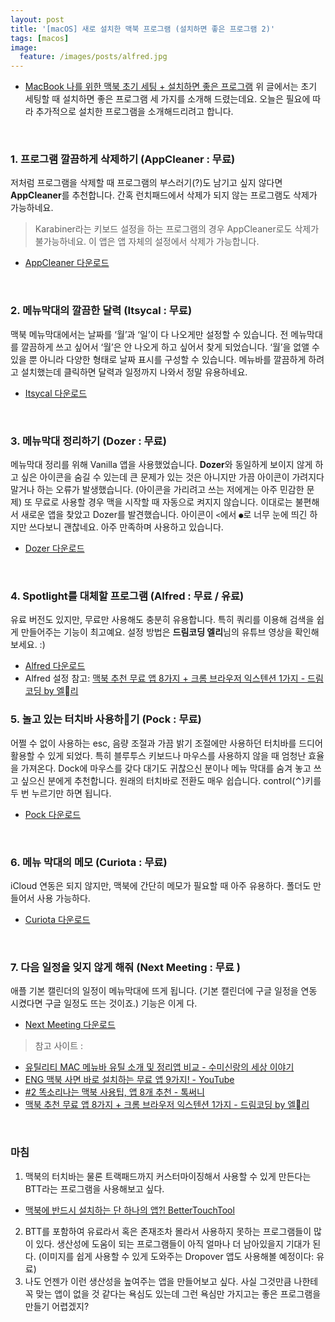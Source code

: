 ```yaml
---
layout: post
title: '[macOS] 새로 설치한 맥북 프로그램 (설치하면 좋은 프로그램 2)'
tags: [macos]
image:
  feature: /images/posts/alfred.jpg
---
```


- [MacBook 나를 위한 맥북 초기 세팅 + 설치하면 좋은 프로그램](https://seochanh.github.io/2020/08/23/macbook-initial-setting/)
위 글에서는 초기 세팅할 때 설치하면 좋은 프로그램 세 가지를 소개해 드렸는데요. 오늘은 필요에 따라 추가적으로 설치한 프로그램을 소개해드리려고 합니다.

<br>

### 1. 프로그램 깔끔하게 삭제하기 (AppCleaner : 무료)
저처럼 프로그램을 삭제할 때 프로그램의 부스러기(?)도 남기고 싶지 않다면 **AppCleaner**를 추천합니다. 간혹 런치패드에서 삭제가 되지 않는 프로그램도 삭제가 가능하네요.
> Karabiner라는 키보드 설정을 하는 프로그램의 경우 AppCleaner로도 삭제가 불가능하네요. 이 앱은 앱 자체의 설정에서 삭제가 가능합니다.
- [AppCleaner 다운로드](https://freemacsoft.net/appcleaner/)

<br>

### 2. 메뉴막대의 깔끔한 달력 (Itsycal : 무료)
맥북 메뉴막대에서는 날짜를 ‘월’과 ‘일’이 다 나오게만 설정할 수 있습니다. 전 메뉴막대를 깔끔하게 쓰고 싶어서 ‘월’은 안 나오게 하고 싶어서 찾게 되었습니다. ‘월’을 없앨 수 있을 뿐 아니라 다양한 형태로 날짜 표시를 구성할 수 있습니다.
메뉴바를 깔끔하게 하려고 설치했는데 클릭하면 달력과 일정까지 나와서 정말 유용하네요.
- [Itsycal 다운로드](https://www.mowglii.com/itsycal/)

<br>

### 3. 메뉴막대 정리하기 (Dozer : 무료)
메뉴막대 정리를 위해 Vanilla 앱을 사용했었습니다. **Dozer**와 동일하게 보이지 않게 하고 싶은 아이콘을 숨길 수 있는데 큰 문제가 있는 것은 아니지만 가끔 아이콘이 가려지다 말거나 하는 오류가 발생했습니다. (아이콘을 가리려고 쓰는 저에게는 아주 민감한 문제) 또 무료로 사용할 경우 맥을 시작할 때 자동으로 켜지지 않습니다.
이대로는 불편해서 새로운 앱을 찾았고 Dozer를 발견했습니다. 아이콘이 `<`에서 `●`로 너무 눈에 띄긴 하지만 쓰다보니 괜찮네요. 아주 만족하며 사용하고 있습니다.
- [Dozer 다운로드](https://github.com/Mortennn/Dozer)

<br>

### 4. Spotlight를 대체할 프로그램 (Alfred : 무료 / 유료)
유료 버전도 있지만, 무료만 사용해도 충분히 유용합니다. 특히 쿼리를 이용해 검색을 쉽게 만들어주는 기능이 최고예요. 설정 방법은 **드림코딩 엘리**님의 유튜브 영상을 확인해보세요. :)
- [Alfred 다운로드](https://www.alfredapp.com/)
- Alfred 설정 참고: [맥북 추천 무료 앱 8가지 + 크롬 브라우저 익스텐션 1가지 - 드림코딩 by 엘리](https://www.youtube.com/watch?v=JtduKIxBn4w)

### 5. 놀고 있는 터치바 사용하기 (Pock : 무료)
어쩔 수 없이 사용하는 esc, 음량 조절과 가끔 밝기 조절에만 사용하던 터치바를 드디어 활용할 수 있게 되었다. 특히 블루투스 키보드나 마우스를 사용하지 않을 때 엄청난 효율을 가져온다. Dock에 마우스를 갖다 대기도 귀찮으신 분이나 메뉴 막대를 숨겨 놓고 쓰고 싶으신 분에게 추천합니다.
원래의 터치바로 전환도 매우 쉽습니다. control(⌃)키를 두 번 누르기만 하면 됩니다.
- [Pock 다운로드](https://pock.dev/)

<br>

### 6. 메뉴 막대의 메모 (Curiota : 무료)
iCloud 연동은 되지 않지만, 맥북에 간단히 메모가 필요할 때 아주 유용하다. 폴더도 만들어서 사용 가능하다.
- [Curiota 다운로드](https://www.zengobi.com/curiota/)

<br>

### 7. 다음 일정을 잊지 않게 해줘 (Next Meeting : 무료 )
애플 기본 캘린더의 일정이 메뉴막대에 뜨게 됩니다. (기본 캘린더에 구글 일정을 연동 시켰다면 구글 일정도 뜨는 것이죠.) 기능은 이게 다.
- [Next Meeting 다운로드](https://apps.apple.com/kr/app/next-meeting/id1017470484?mt=12)

> 참고 사이트 :
- [유틸리티 MAC 메뉴바 유틸 소개 및 정리앱 비교 - 수미신랑의 세상 이야기](https://tkkim69.tistory.com/42)
- [ENG 맥북 사면 바로 설치하는 무료 앱 9가지! - YouTube](https://www.youtube.com/watch?v=q7CGf6bJ8AA)
- [#2 똑소리나는 맥북 사용팁, 앱 8개 추천 - 톡써니](https://www.youtube.com/watch?v=wC7SGGAneNY)
- [맥북 추천 무료 앱 8가지 + 크롬 브라우저 익스텐션 1가지 - 드림코딩 by 엘리](https://www.youtube.com/watch?v=JtduKIxBn4w)

<br>

### 마침

1. 맥북의 터치바는 물론 트랙패드까지 커스터마이징해서 사용할 수 있게 만든다는 BTT라는 프로그램을 사용해보고 싶다.
- [맥북에 반드시 설치하는 단 하나의 앱?! BetterTouchTool](https://allgg.tistory.com/29)
2. BTT를 포함하여 유료라서 혹은 존재조차 몰라서 사용하지 못하는 프로그램들이 많이 있다. 생산성에 도움이 되는 프로그램들이 아직 얼마나 더 남아있을지 기대가 된다. (이미지를 쉽게 사용할 수 있게 도와주는 Dropover 앱도 사용해볼 예정이다: 유료)
3. 나도 언젠가 이런 생산성을 높여주는 앱을 만들어보고 싶다. 사실 그것만큼 나한테 꼭 맞는 앱이 없을 것 같다는 욕심도 있는데 그런 욕심만 가지고는 좋은 프로그램을 만들기 어렵겠지?